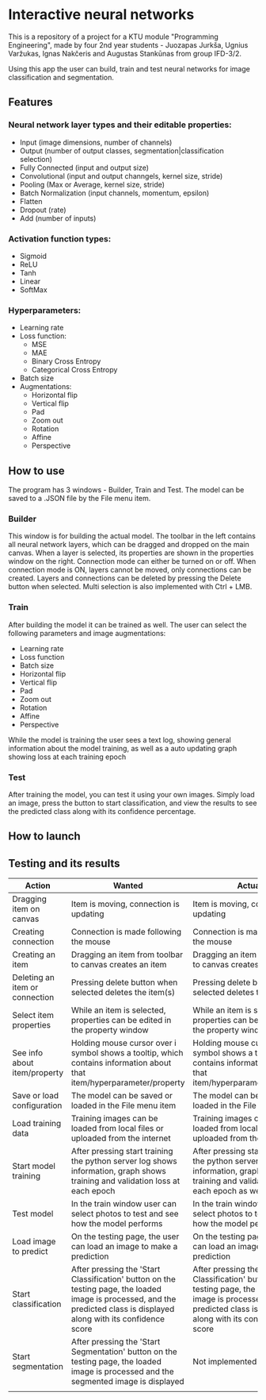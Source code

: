 # Interactive neural networks
This is a repository of a project for a KTU module "Programming Engineering", made by four 2nd year students - Juozapas Jurkša, Ugnius Varžukas, Ignas Nakčeris and Augustas Stankūnas from group IFD-3/2. 

Using this app the user can build, train and test neural networks for image classification and segmentation.

## Features

### Neural network layer types and their editable properties:
- Input (image dimensions, number of channels)
- Output (number of output classes, segmentation|classification selection)
- Fully Connected (input and output size)
- Convolutional (input and output channgels, kernel size, stride)
- Pooling (Max or Average, kernel size, stride)
- Batch Normalization (input channels, momentum, epsilon)
- Flatten
- Dropout (rate)
- Add (number of inputs)

### Activation function types:
- Sigmoid
- ReLU
- Tanh
- Linear
- SoftMax

### Hyperparameters:
- Learning rate
- Loss function:
  - MSE
  - MAE
  - Binary Cross Entropy
  - Categorical Cross Entropy
- Batch size
- Augmentations:
  - Horizontal flip
  - Vertical flip
  - Pad
  - Zoom out
  - Rotation
  - Affine
  - Perspective

## How to use

The program has 3 windows - Builder, Train and Test. The model can be saved to a .JSON file by the File menu item.

### Builder

This window is for building the actual model. The toolbar in the left contains all neural network layers, which can be dragged and dropped on the main canvas. When a layer is selected, its properties are shown in the properties window on the right. Connection mode can either be turned on or off. When connection mode is ON, layers cannot be moved, only connections can be created. Layers and connections can be deleted by pressing the Delete button when selected. Multi selection is also implemented with Ctrl + LMB.

### Train

After building the model it can be trained as well. The user can select the following parameters and image augmentations:
- Learning rate
- Loss function
- Batch size
- Horizontal flip
- Vertical flip
- Pad
- Zoom out
- Rotation
- Affine
- Perspective

While the model is training the user sees a text log, showing general information about the model training, as well as a auto updating graph showing loss at each training epoch

### Test

After training the model, you can test it using your own images. Simply load an image, press the button to start classification, and view the results to see the predicted class along with its confidence percentage.
## How to launch

## Testing and its results

| Action                          | Wanted                                                                                       | Actual                                                                                       |
|---------------------------------|----------------------------------------------------------------------------------------------|----------------------------------------------------------------------------------------------|
| Dragging item on canvas         | Item is moving, connection is updating                                                       | Item is moving, connection is updating                                                       |
| Creating connection             | Connection is made following the mouse                                                       | Connection is made following the mouse                                                       |
| Creating an item                | Dragging an item from toolbar to canvas creates an item                                      | Dragging an item from toolbar to canvas creates an item                                      |
| Deleting an item or connection  | Pressing delete button when selected deletes the item(s)                                     | Pressing delete button when selected deletes the item(s)                                     |
| Select item properties          | While an item is selected, properties can be edited in the property window                   | While an item is selected, properties can be edited in the property window                   |
| See info about item/property    | Holding mouse cursor over i symbol shows a tooltip, which contains information about that item/hyperparameter/property | Holding mouse cursor over i symbol shows a tooltip, which contains information about that item/hyperparameter/property |
| Save or load configuration      | The model can be saved or loaded in the File menu item                                       | The model can be saved or loaded in the File menu item                                       |
| Load training data              | Training images can be loaded from local files or uploaded from the internet                 | Training images can be loaded from local files or uploaded from the internet                 |
| Start model training            | After pressing start training the python server log shows information, graph shows training and validation loss at each epoch| After pressing start training the python server log shows information, graph shows training and validation loss at each epoch as well |
| Test model                      | In the train window user can select photos to test and see how the model performs            | In the train window user can select photos to test and see how the model performs            |
| Load image to predict           | On the testing page, the user can load an image to make a prediction                         | On the testing page, the user can load an image to make a prediction
| Start classification            | After pressing the 'Start Classification' button on the testing page, the loaded image is processed, and the predicted class is displayed along with its confidence score | After pressing the 'Start Classification' button on the testing page, the loaded image is processed, and the predicted class is displayed along with its confidence score |
| Start segmentation              | After pressing the 'Start Segmentation' button on the testing page, the loaded image is processed and the segmented image is displayed | Not implemented 
           |

